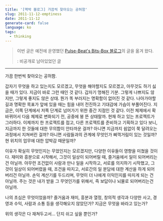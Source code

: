 ```yaml
---
title: '[맥박 블로그] 가끔씩 찾아오는 공허함'
slug: 2011-11-12-emptiness
date: 2011-11-12
generate-card: false
language: ko
tags:
  - thinking
---
```


> 이번 글은 예전에 운영했던 [Pulse-Beat's Bits-Box 블로그](https://pulsebeat.tistory.com/)의 글을 옮겨 왔다.
>
> : 비공개로 남아있었던 글

---

가끔 한번씩 찾아오는 공허함.

갑자기 무엇을 하고 있는지도 모르겠고, 무엇을 해야할지도 모르겠고, 아무것도 하기 싫을 때가 있다. 지금이 바로 그런 때인 것 같다. 갑자기 멍해진 기분. 그렇게 나쁘지도 않지만, 그렇게 좋지도 않은 상태. 뭔가 똑 부러지는 명확함이 없어진 것 같다. 나아가야할 길과 명확한 목표가 앞에 있을 때는 힘을 내어 전진하고 기대감에 가슴이 부풀어진다. 지금은, 이쪽 단계에서 저쪽 단계로 넘어가기 위한 중간 지점인 것 같다. 이전 체제에서 확 바뀌어서 다음 체제로 변화되기 전, 공중에 붕 뜬 상태랄까. 현재 하고 있는 프로젝트가 그러하다. 이제까지 한 프로젝트를 접고, 다른 프로젝트를 준비하고 기획하고 있다 보니, 지금까지 한 것들에 대한 무의함이 안타까운 걸까? 아니면 지금까지 쉼없이 쭉 달려오는 과정에서 지쳐버린 걸까? 아니면 사람들과의 관계에 무엇인가 삐꺽거림이 있는 것일까? 현 위치의 업무에 대한 압박감 때문일까?

이유가 확실히 무엇인지는 무었인지는 모르겠지만, 다양한 이유들이 영향을 미쳤을 것이다. 재미와 흥분으로 시작해서, 그것이 일상이 되어버릴 때, 즐거움에서 일이 되어버리는 건 아닐까. 아무런 조건없이 사람과 만나 일을 시작하고, 서로를 의지하기 시작했고, 그것이 일상이 되어버렸을 때, 조건을 따지고, 서로간의 일 분담에 대한 계산을 하게 되어버리건 아닐까. 손익 계산기를 두드리며, 무엇이 더 나에게 이익인지를 따지게 되는 건 아닐까. 주는 것은 내가 받을 그 무엇인가를 위해서, 즉 보답이나 뇌물로 되어버리는건 아닐까.

나의 초심은 무엇이었을까? 즐거움과 재미, 흥분과 열정, 창의적 생각과 다양한 사고, 경영과 수익, 사람과 소통 등을 생각해오지 않았던가? 지금은 무엇을 바라고 있는가?

위의 생각은 다 재쳐두고서... 단지 쉬고 싶을 뿐인가?
